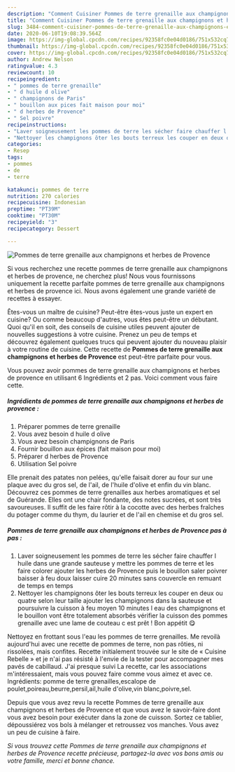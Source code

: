 ```yaml
---
description: "Comment Cuisiner Pommes de terre grenaille aux champignons et herbes de Provence"
title: "Comment Cuisiner Pommes de terre grenaille aux champignons et herbes de Provence"
slug: 3484-comment-cuisiner-pommes-de-terre-grenaille-aux-champignons-et-herbes-de-provence
date: 2020-06-10T19:08:39.564Z
image: https://img-global.cpcdn.com/recipes/92358fc0e04d0186/751x532cq70/pommes-de-terre-grenaille-aux-champignons-et-herbes-de-provence-photo-principale-de-la-recette.jpg
thumbnail: https://img-global.cpcdn.com/recipes/92358fc0e04d0186/751x532cq70/pommes-de-terre-grenaille-aux-champignons-et-herbes-de-provence-photo-principale-de-la-recette.jpg
cover: https://img-global.cpcdn.com/recipes/92358fc0e04d0186/751x532cq70/pommes-de-terre-grenaille-aux-champignons-et-herbes-de-provence-photo-principale-de-la-recette.jpg
author: Andrew Nelson
ratingvalue: 4.3
reviewcount: 10
recipeingredient:
- " pommes de terre grenaille"
- " d huile d olive"
- " champignons de Paris"
- " bouillon aux pices fait maison pour moi"
- " d herbes de Provence"
- " Sel poivre"
recipeinstructions:
- "Laver soigneusement les pommes de terre les sécher faire chauffer l huile dans une grande sauteuse y mettre les pommes de terre et les faire colorer ajouter les herbes de Provence puis le bouillon saler poivrer baisser à feu doux laisser cuire 20 minutes sans couvercle en remuant de temps en temps"
- "Nettoyer les champignons ôter les bouts terreux les couper en deux ou quatre selon leur taille ajouter les champignons dans la sauteuse et poursuivre la cuisson à feu moyen 10 minutes l eau des champignons et le bouillon vont être totalement absorbés vérifier la cuisson des pommes grenaille avec une lame de couteau c est prêt ! Bon appétit 😋"
categories:
- Resep
tags:
- pommes
- de
- terre

katakunci: pommes de terre 
nutrition: 270 calories
recipecuisine: Indonesian
preptime: "PT39M"
cooktime: "PT30M"
recipeyield: "3"
recipecategory: Dessert

---
```



![Pommes de terre grenaille aux champignons et herbes de Provence](https://img-global.cpcdn.com/recipes/92358fc0e04d0186/751x532cq70/pommes-de-terre-grenaille-aux-champignons-et-herbes-de-provence-photo-principale-de-la-recette.jpg)

Si vous recherchez une recette pommes de terre grenaille aux champignons et herbes de provence, ne cherchez plus! Nous vous fournissons uniquement la recette parfaite pommes de terre grenaille aux champignons et herbes de provence ici. Nous avons également une grande variété de recettes à essayer.

Êtes-vous un maître de cuisine? Peut-être êtes-vous juste un expert en cuisine? Ou comme beaucoup d'autres, vous êtes peut-être un débutant. Quoi qu'il en soit, des conseils de cuisine utiles peuvent ajouter de nouvelles suggestions à votre cuisine. Prenez un peu de temps et découvrez également quelques trucs qui peuvent ajouter du nouveau plaisir à votre routine de cuisine. Cette recette de <strong> Pommes de terre grenaille aux champignons et herbes de Provence </strong> est peut-être parfaite pour vous.

<!--inarticleads1-->

Vous pouvez avoir pommes de terre grenaille aux champignons et herbes de provence en utilisant 6 Ingrédients et 2 pas. Voici comment vous faire cette.

##### Ingrédients de pommes de terre grenaille aux champignons et herbes de provence :

1. Préparer  pommes de terre grenaille
1. Vous avez besoin  d huile d olive
1. Vous avez besoin  champignons de Paris
1. Fournir  bouillon aux épices (fait maison pour moi)
1. Préparer  d herbes de Provence
1. Utilisation  Sel poivre


Elle prenait des patates non pelées, qu&#39;elle faisait dorer au four sur une plaque avec du gros sel, de l&#39;ail, de l&#39;huile d&#39;olive et enfin du vin blanc. Découvrez ces pommes de terre grenailles aux herbes aromatiques et sel de Guérande. Elles ont une chair fondante, des notes sucrées, et sont très savoureuses. Il suffit de les faire rôtir à la cocotte avec des herbes fraîches du potager comme du thym, du laurier et de l&#39;ail en chemise et du gros sel. 

<!--inarticleads2-->

##### Pommes de terre grenaille aux champignons et herbes de Provence pas à pas :

1. Laver soigneusement les pommes de terre les sécher faire chauffer l huile dans une grande sauteuse y mettre les pommes de terre et les faire colorer ajouter les herbes de Provence puis le bouillon saler poivrer baisser à feu doux laisser cuire 20 minutes sans couvercle en remuant de temps en temps
1. Nettoyer les champignons ôter les bouts terreux les couper en deux ou quatre selon leur taille ajouter les champignons dans la sauteuse et poursuivre la cuisson à feu moyen 10 minutes l eau des champignons et le bouillon vont être totalement absorbés vérifier la cuisson des pommes grenaille avec une lame de couteau c est prêt ! Bon appétit 😋


Nettoyez en frottant sous l&#39;eau les pommes de terre grenailles. Me revoilà aujourd&#39;hui avec une recette de pommes de terre, non pas rôties, ni rissolées, mais confites. Recette initialement trouvée sur le site de « Cuisine Rebelle » et je n&#39;ai pas résisté à l&#39;envie de la tester pour accompagner mes pavés de cabillaud. J&#39;ai presque suivi La recette, car les associations m&#39;intéressaient, mais vous pouvez faire comme vous aimez et avec ce. Ingrédients: pomme de terre grenailles,escalope de poulet,poireau,beurre,persil,ail,huile d&#39;olive,vin blanc,poivre,sel. 

<!--inarticleads1-->

<p>
Depuis que vous avez revu la recette Pommes de terre grenaille aux champignons et herbes de Provence et que vous avez le savoir-faire dont vous avez besoin pour exécuter dans la zone de cuisson. Sortez ce tablier, dépoussiérez vos bols à mélanger et retroussez vos manches. Vous avez un peu de cuisine à faire.
</p>

<p>
<i>Si vous trouvez cette Pommes de terre grenaille aux champignons et herbes de Provence recette précieuse, partagez-la avec vos bons amis ou votre famille, merci et bonne chance.</i>
</p>
